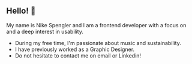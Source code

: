 ## Hello! :herb:
My name is Nike Spengler and I am a frontend developer with a focus on and a deep interest in usability.

- During my free time, I'm passionate about music and sustainability.
- I have previously worked as a Graphic Designer. 
- Do not hesitate to contact me on email or Linkedin!




